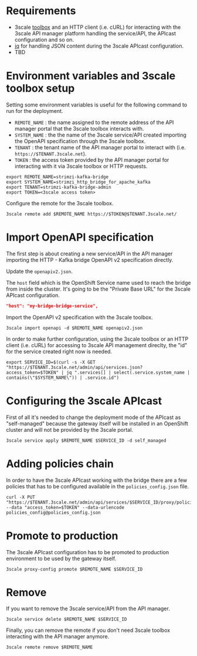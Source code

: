 # Requirements

* 3scale [toolbox](https://github.com/3scale/3scale_toolbox) and an HTTP client (i.e. cURL) for interacting with the 3scale API manager platform handling the service/API, the APIcast configuration and so on.
* [jq](https://stedolan.github.io/jq/) for handling JSON content during the 3scale APIcast configuration.
* TBD

# Environment variables and 3scale toolbox setup

Setting some environment variables is useful for the following command to run for the deployment.

* `REMOTE_NAME` : the name assigned to the remote address of the API manager portal that the 3scale toolbox interacts with.
* `SYSTEM_NAME` : the the name of the 3scale service/API created importing the OpenAPI specification through the 3scale toolbox.
* `TENANT` : the tenant name of the API manager portal to interact with (i.e. `https://$TENANT.3scale.net`).
* `TOKEN` : the access token provided by the API manager portal for interacting with it via 3scale toolbox or HTTP requests.

```shell
export REMOTE_NAME=strimzi-kafka-bridge
export SYSTEM_NAME=strimzi_http_bridge_for_apache_kafka
export TENANT=strimzi-kafka-bridge-admin
export TOKEN=<3scale access token>
```

Configure the remote for the 3scale toolbox.

```shell
3scale remote add $REMOTE_NAME https://$TOKEN@$TENANT.3scale.net/
```

# Import OpenAPI specification

The first step is about creating a new service/API in the API manager importing the HTTP - Kafka bridge OpenAPI v2 specification directly.

Update the `openapiv2.json`.

The `host` field which is the OpenShift Service name used to reach the bridge from inside the cluster.
It's going to be the "Private Base URL" for the 3scale APIcast configuration. 

```json
"host": "my-bridge-bridge-service",
```

Import the OpenAPI v2 specification with the 3scale toolbox.

```shell
3scale import openapi -d $REMOTE_NAME openapiv2.json
```

In order to make further configuration, using the 3scale toolbox or an HTTP client (i.e. cURL) for accessing to 3scale API management direclty, the "id" for the service created right now is needed.

```shell
export SERVICE_ID=$(curl -s -X GET "https://$TENANT.3scale.net/admin/api/services.json?access_token=$TOKEN" | jq ".services[] | select(.service.system_name | contains(\"$SYSTEM_NAME\")) | .service.id")
```

# Configuring the 3scale APIcast

First of all it's needed to change the deployment mode of the APIcast as "self-managed" because the gateway itself will be installed in an OpenShift cluster and will not be provided by the 3scale portal.

```shell
3scale service apply $REMOTE_NAME $SERVICE_ID -d self_managed
```

# Adding policies chain

In order to have the 3scale APIcast working with the bridge there are a few policies that has to be configured available in the `policies_config.json` file.

```shell
curl -X PUT "https://$TENANT.3scale.net/admin/api/services/$SERVICE_ID/proxy/policies.json" --data "access_token=$TOKEN" --data-urlencode policies_config@policies_config.json
```

# Promote to production

The 3scale APIcast configuration has to be promoted to production environment to be used by the gateway itself.

```shell
3scale proxy-config promote $REMOTE_NAME $SERVICE_ID
```

# Remove

If you want to remove the 3scale service/API from the API manager.

```shell
3scale service delete $REMOTE_NAME $SERVICE_ID
```

Finally, you can remove the remote if you don't need 3scale toolbox interacting with the API manager anymore.

```shell
3scale remote remove $REMOTE_NAME
```